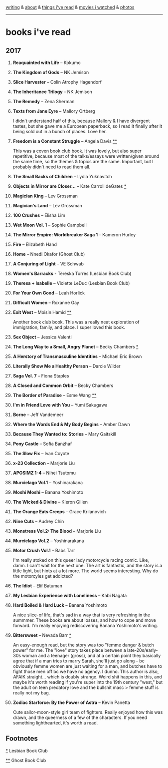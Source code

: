 [writing](index.md) & [about](about.md) & [things i've read](books.md) & [movies i watched](movies.md) & [photos](http://vsco.co/brookshelley/images/1)

---

# books i've read

## 2017

1. **Reaquainted with Life** – Kokumo

2. **The Kingdom of Gods** – NK Jemison

3. **Slice Harvester** – Colin Atrophy Hagendorf

4. **The Inheritance Trilogy** – NK Jemison

5. **The Remedy** – Zena Sherman

6. **Texts from Jane Eyre** – Mallory Ortberg

    I didn't understand half of this, because Mallory & I have divergent
    tastes, but she gave me a European paperback, so I read it finally after it
    being sold out in a bunch of places. Love her.

7. **Freedom is a Constant Struggle** – Angela Davis [**](#ghost)

    This was a coven book club book. It was lovely, but also super repetitive,
    because most of the talks/essays were written/given around the same time,
    so the themes & topics are the same. Important, but I probably didn't need
    to read them all.

8. **The Small Backs of Children** – Lydia Yuknavitch

9. **Objects in Mirror are Closer...** – Kate Carroll deGates [*](#les)

10. **Magician King** – Lev Grossman

11. **Magician's Land** – Lev Grossman

12. **100 Crushes** – Elisha Lim

13. **Wet Moon Vol. 1** – Sophie Campbell

14. **The Mirror Empire: Worldbreaker Saga 1** – Kameron Hurley

15. **Fire** – Elizabeth Hand

16. **Home** – Nnedi Okafor (Ghost Club)

17. **A Conjuring of Light** – VE Schwab

18. **Women's Barracks** - Tereska Torres (Lesbian Book Club)

19. **Theresa + Isabelle** – Violette LeDuc (Lesbian Book Club)

20. **For Your Own Good** – Leah Horlick

21. **Difficult Women** – Roxanne Gay

22. **Exit West** – Moisin Hamid [**](#ghost)

    Another book club book. This was a really neat exploration of immigration,
    family, and place. I super loved this book.

23. **Sex Object** – Jessica Valenti

24. **The Long Way to a Small, Angry Planet** – Becky Chambers [*](#ghost)

25. **A Herstory of Transmasculine Identities** – Michael Eric Brown

26. **Literally Show Me a Healthy Person** – Darcie Wilder

27. **Saga Vol. 7** – Fiona Staples

28. **A Closed and Common Orbit** – Becky Chambers

29. **The Border of Paradise** – Esme Wang [**](#ghost)

30. **I'm in Friend Love with You** – Yumi Sakugawa

31. **Borne** – Jeff Vandemeer

32. **Where the Words End & My Body Begins** – Amber Dawn

33. **Because They Wanted to: Stories** – Mary Gaitskill

34. **Pony Castle** – Sofia Banzhaf

35. **The Slow Fix** – Ivan Coyote

36. **x-23 Collection** – Marjorie Liu

37. **APOSIMZ 1-4** – Nihei Tsutomu

38. **Murcielago Vol.1** – Yoshinarakana

39. **Moshi Moshi** – Banana Yoshimoto

40. **The Wicked & Divine** – Kieron Gillen

41. **The Orange Eats Creeps** – Grace Krilanovich

42. **Nine Cuts** – Audrey Chin

43. **Monstress Vol.2: The Blood** – Marjorie Liu

44. **Murcielago Vol.2** – Yoshinarakana

45. **Motor Crush Vol.1** – Babs Tarr

    I'm really stoked on this queer lady motorcycle racing comic. Like, damn. I
    can't wait for the next one. The art is fantastic, and the story is a
    little light, but hints at a lot more. The world seems interesting. Why do
    the motorcyles get addicted?

46. **The Idiot** – Elif Batuman

47. **My Lesbian Experience with Loneliness** – Kabi Nagata

48. **Hard Boiled & Hard Luck** – Banana Yoshimoto

    A nice slice-of life, that's sad in a way that is very refreshing in the
    summmer. These books are about losses, and how to cope and move forward.
    I'm really enjoying rediscovering Banana Yoshimoto's writing.

50. **Bittersweet** – Nevada Barr [*](#les)

    An easy-enough read, but the story was too "femme danger & butch power" for
    me. The "love" story takes place between a late-20s/early-30s woman and a
    teenager (gross), and at a certain point they basically agree that if a man
    tries to marry Sarah, she'll just go along – bc obviously femme women are
    just waiting for a man, and butches have to fight those men off bc we have
    no agency. I dunno. This author is also, AFAIK straight... which is doubly
    strange. Weird shit happens in this, and maybe it's worth reading if you're
    super into the 19th century "west," but the adult on teen predatory love
    and the bullshit masc > femme stuff is really not my bag.

51. **Zodiac Starforce: By the Power of Astra** – Kevin Panetta

    Cute sailor-moon-style girl team of fighters. Really enjoyed how this was
    drawn, and the queerness of a few of the characters. If you need something
    lighthearted, it's worth a read.

## Footnotes

[*](#les) <a name="les"></a>Lesbian Book Club

[**](#ghost) <a name="ghost"></a> Ghost Book Club
